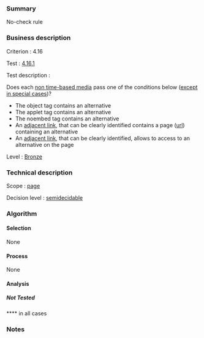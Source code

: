 ### Summary

No-check rule

### Business description

Criterion : 4.16

Test : [4.16.1](http://www.accessiweb.org/index.php/accessiweb-22-english-version.html#test-4-16-1)

Test description :

Does each [non time-based
media](http://www.braillenet.org/accessibilite/referentiel-aw21-en/glossaire.php#mMediaNoTemp)
pass one of the conditions below ([except in special
cases](http://www.braillenet.org/accessibilite/referentiel-aw21-en/glossaire.php#cpCrit4-16 "Special cases for criterion 4.16"))?

-   The object tag contains an alternative
-   The applet tag contains an alternative
-   The noembed tag contains an alternative
-   An [adjacent
    link](http://www.braillenet.org/accessibilite/referentiel-aw21-en/glossaire.php#mLienAdj),
    that can be clearly identified contains a page
    ([url](http://www.braillenet.org/accessibilite/referentiel-aw21-en/glossaire.php#mUrl))
    containing an alternative
-   An [adjacent
    link](http://www.braillenet.org/accessibilite/referentiel-aw21-en/glossaire.php#mLienAdj),
    that can be clearly identified, allows to access to an alternative
    on the page

Level : [Bronze](/en/category/rules-design/accessiweb-11/level/bronze)

### Technical description

Scope : [page](/en/category/rules-design/accessiweb-11/scope/page)

Decision level :
[semidecidable](/en/category/rules-design/accessiweb-11/decision-level/semidecidable)

### Algorithm

#### Selection

None

#### Process

None

#### Analysis

##### Not Tested

**** in all cases

### Notes


